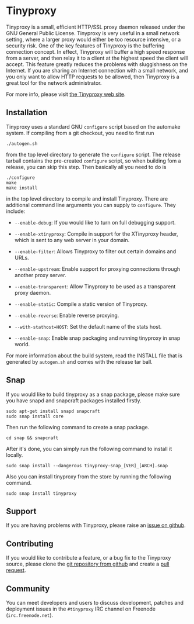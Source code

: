 # Tinyproxy

Tinyproxy is a small, efficient HTTP/SSL proxy daemon released under the
GNU General Public License.  Tinyproxy is very useful in a small network
setting, where a larger proxy would either be too resource intensive, or
a security risk.  One of the key features of Tinyproxy is the buffering
connection concept.  In effect, Tinyproxy will buffer a high speed
response from a server, and then relay it to a client at the highest
speed the client will accept.  This feature greatly reduces the problems
with sluggishness on the Internet.  If you are sharing an Internet
connection with a small network, and you only want to allow HTTP
requests to be allowed, then Tinyproxy is a great tool for the network
administrator.

For more info, please visit [the Tinyproxy web site](https://tinyproxy.github.io/).


## Installation

Tinyproxy uses a standard GNU `configure` script based on the automake
system.  If compiling from a git checkout, you need to first run

```
./autogen.sh
```

from the top level directory to generate the `configure` script.
The release tarball contains the pre-created `configure` script,
so when building fom a release, you can skip this step.
Then basically all you need to do is


```
./configure
make
make install
```

in the top level directory to compile and install Tinyproxy. There are
additional command line arguments you can supply to `configure`. They
include:

- `--enable-debug`: 
If you would like to turn on full debugging support.

- `--enable-xtinyproxy`: 
Compile in support for the XTinyproxy header, which is sent to any
web server in your domain.

- `--enable-filter`: 
Allows Tinyproxy to filter out certain domains and URLs.

- `--enable-upstream`: 
Enable support for proxying connections through another proxy server.

- `--enable-transparent`: 
Allow Tinyproxy to be used as a transparent proxy daemon.

- `--enable-static`: 
Compile a static version of Tinyproxy.

- `--enable-reverse`: 
Enable reverse proxying.

- `--with-stathost=HOST`: 
Set the default name of the stats host.

- `--enable-snap`:
Enable snap packaging and running tinyproxy in snap world.

For more information about the build system, read the INSTALL file
that is generated by `autogen.sh` and comes with the release tar ball.

## Snap

If you would like to build tinyproxy as a snap package, please make sure
you have snapd and snapcraft packages installed firstly.

```
sudo apt-get install snapd snapcraft
sudo snap install core
```

Then run the following command to create a snap package.

```
cd snap && snapcraft
```

After it's done, you can simply run the following command to install it
locally.

```
sudo snap install --dangerous tinyproxy-snap_[VER]_[ARCH].snap
```

Also you can install tinyproxy from the store by running the following
command.

```
sudo snap install tinyproxy
```


## Support


If you are having problems with Tinyproxy, please raise an
[issue on github](https://github.com/tinyproxy/tinyproxy/issues).


## Contributing

If you would like to contribute a feature, or a bug fix to the Tinyproxy
source, please clone the
[git repository from github](https://github.com/tinyproxy/tinyproxy.git)
and create a [pull request](https://github.com/tinyproxy/tinyproxy/pulls).


## Community

You can meet developers and users to discuss development,
patches and deployment issues in the `#tinyproxy` IRC channel on
Freenode (`irc.freenode.net`).
